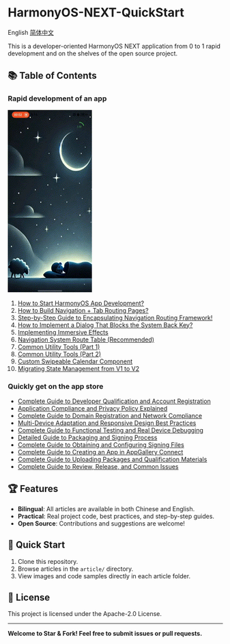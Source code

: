 # HarmonyOS-NEXT-QuickStart

English  [简体中文](README_zh.md)

This is a developer-oriented HarmonyOS NEXT application from 0 to 1 rapid development and on the shelves of the open source project.

## 📚 Table of Contents

### Rapid development of an app

![](QuickApp/demo.gif)

1. [How to Start HarmonyOS App Development?](QuickApp/001/index.md)
2. [How to Build Navigation + Tab Routing Pages?](QuickApp/002/index.md)
3. [Step-by-Step Guide to Encapsulating Navigation Routing Framework!](QuickApp/003/index.md)
4. [How to Implement a Dialog That Blocks the System Back Key?](QuickApp/004/index.md)
5. [Implementing Immersive Effects](QuickApp/005/index.md)
6. [Navigation System Route Table (Recommended)](QuickApp/006/index.md)
7. [Common Utility Tools (Part 1)](QuickApp/007/index.md)
8. [Common Utility Tools (Part 2)](QuickApp/008/index.md)
9. [Custom Swipeable Calendar Component](QuickApp/009/index.md)
10. [Migrating State Management from V1 to V2](QuickApp/010/index.md)

### Quickly get on the app store

- [Complete Guide to Developer Qualification and Account Registration](QuickAGC/001/index.md)
- [Application Compliance and Privacy Policy Explained](QuickAGC/002/index.md)
- [Complete Guide to Domain Registration and Network Compliance](QuickAGC/003/index.md)
- [Multi-Device Adaptation and Responsive Design Best Practices](QuickAGC/004/index.md)
- [Complete Guide to Functional Testing and Real Device Debugging](QuickAGC/005/index.md)
- [Detailed Guide to Packaging and Signing Process](QuickAGC/006/index.md)
- [Complete Guide to Obtaining and Configuring Signing Files](QuickAGC/007/index.md)
- [Complete Guide to Creating an App in AppGallery Connect](QuickAGC/008/index.md)
- [Complete Guide to Uploading Packages and Qualification Materials](QuickAGC/009/index.md)
- [Complete Guide to Review, Release, and Common Issues](QuickAGC/010/index.md)

## 🏆 Features

- **Bilingual**: All articles are available in both Chinese and English.
- **Practical**: Real project code, best practices, and step-by-step guides.
- **Open Source**: Contributions and suggestions are welcome!

## 🚀 Quick Start

1. Clone this repository.
2. Browse articles in the `article/` directory.
3. View images and code samples directly in each article folder.


## 📄 License

This project is licensed under the Apache-2.0 License.

---

**Welcome to Star & Fork! Feel free to submit issues or pull requests.**